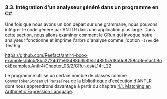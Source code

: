 ### 3.3. Intégration d'un analyseur généré dans un programme en C#

Une fois que nous avons un bon départ sur une grammaire, nous pouvons intégrer le code généré par ANTLR dans une application plus large. Dans cette section, nous allons examiner comment le GRun qui invoque notre analyseur fonctionne et imprime l'arbre d'analyse comme l'option `-tree` de TestRig.

https://github.com/Reefact/antlr4-book-examples/blob/8bc2724d11e63488b3b8fe51485f57d8b0d8258c/Reefact.BookExamples.Antlr4/Chapter_03/2/GRun.cs#L14-L22

Le programme utilise un certain nombre de classes comme `CommonTokenStream` et `ParseTree` de la bibliothèque d'exécution d'ANTLR dont nous apprendrons davantage à partir du chapitre [4.1. Matching an Arithmetic Expression Language](../../Chapter_04/1).
